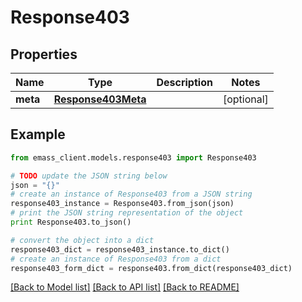 # Response403


## Properties
Name | Type | Description | Notes
------------ | ------------- | ------------- | -------------
**meta** | [**Response403Meta**](Response403Meta.md) |  | [optional] 

## Example

```python
from emass_client.models.response403 import Response403

# TODO update the JSON string below
json = "{}"
# create an instance of Response403 from a JSON string
response403_instance = Response403.from_json(json)
# print the JSON string representation of the object
print Response403.to_json()

# convert the object into a dict
response403_dict = response403_instance.to_dict()
# create an instance of Response403 from a dict
response403_form_dict = response403.from_dict(response403_dict)
```
[[Back to Model list]](../README.md#documentation-for-models) [[Back to API list]](../README.md#documentation-for-api-endpoints) [[Back to README]](../README.md)


